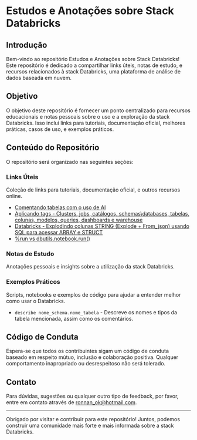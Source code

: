 # Estudos e Anotações sobre Stack Databricks

## Introdução
Bem-vindo ao repositório Estudos e Anotações sobre Stack Databricks! Este repositório é dedicado a compartilhar links úteis, notas de estudo, e recursos relacionados à stack Databricks, uma plataforma de análise de dados baseada em nuvem.

## Objetivo
O objetivo deste repositório é fornecer um ponto centralizado para recursos educacionais e notas pessoais sobre o uso e a exploração da stack Databricks. Isso inclui links para tutoriais, documentação oficial, melhores práticas, casos de uso, e exemplos práticos.

## Conteúdo do Repositório
O repositório será organizado nas seguintes seções:

### Links Úteis
Coleção de links para tutoriais, documentação oficial, e outros recursos online.

- [Comentando tabelas com o uso de AI](https://www.datainaction.dev/post/databricks-ai-suggested-comment-documente-suas-tabelas-de-forma-simples-r%C3%A1pida-e-autom%C3%A1tica)
- [Aplicando tags - Clusters, jobs, catálogos, schemas\databases, tabelas, colunas, modelos, queries, dashboards e warehouse](https://www.datainaction.dev/post/databricks-tags-tagueando-seu-ambiente)
- [Databricks - Explodindo colunas STRING (Explode + From_json) usando SQL para acessar ARRAY e STRUCT](https://www.datainaction.dev/post/databricks-explodindo-colunas-string-explode-from_json-usando-sql-para-acessar-array-e-struct)
- [%run vs dbutils.notebook.run()](https://www.datainaction.dev/post/databricks-casos-de-suporte-voc%C3%AA-sabe-a-diferen%C3%A7a-entre-run-e-dbutils-notebook-run)

### Notas de Estudo
Anotações pessoais e insights sobre a utilização da stack Databricks.

### Exemplos Práticos
Scripts, notebooks e exemplos de código para ajudar a entender melhor como usar o Databricks.

- `describe nome_schema.nome_tabela` - Descreve os nomes e tipos da tabela mencionada, assim como os comentários.

## Código de Conduta
Espera-se que todos os contribuintes sigam um código de conduta baseado em respeito mútuo, inclusão e colaboração positiva. Qualquer comportamento inapropriado ou desrespeitoso não será tolerado.

## Contato
Para dúvidas, sugestões ou qualquer outro tipo de feedback, por favor, entre em contato através de [ronnan_ok@hotmail.com](mailto:ronnan_ok@hotmail.com).

---

Obrigado por visitar e contribuir para este repositório! Juntos, podemos construir uma comunidade mais forte e mais informada sobre a stack Databricks.
